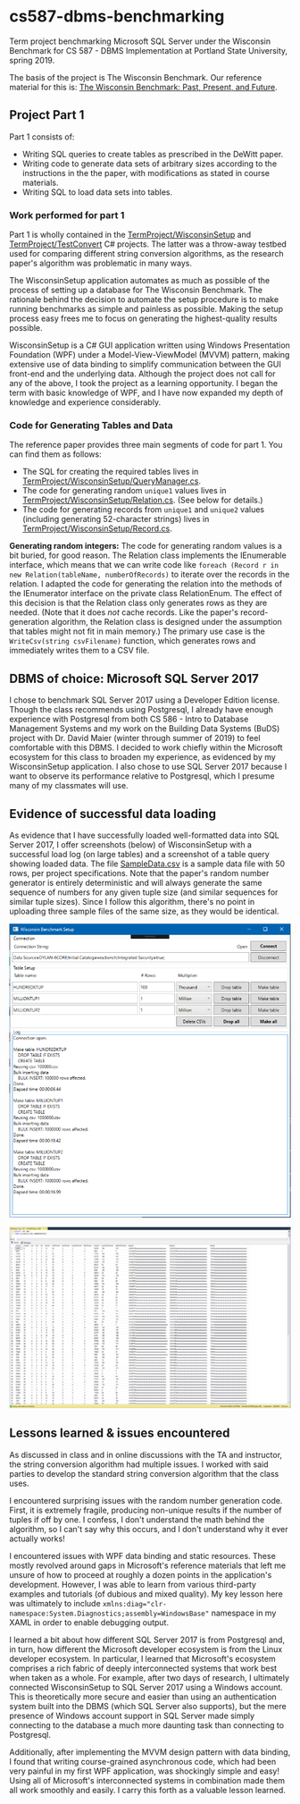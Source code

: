 # cs587-dbms-benchmarking
Term project benchmarking Microsoft SQL Server under the Wisconsin Benchmark for CS 587 - DBMS Implementation at Portland State University, spring 2019.

The basis of the project is The Wisconsin Benchmark. Our reference material for this is: [The Wisconsin Benchmark: Past, Present, and Future](http://firebird.sourceforge.net/download/test/wisconsin_benchmark_chapter4.pdf).

## Project Part 1

Part 1 consists of:

* Writing SQL queries to create tables as prescribed in the DeWitt paper.
* Writing code to generate data sets of arbitrary sizes according to the instructions in the the paper, with modifications as stated in course materials.
* Writing SQL to load data sets into tables.

### Work performed for part 1

Part 1 is wholly contained in the [TermProject/WisconsinSetup](TermProject/WisconsinSetup) and [TermProject/TestConvert](TermProject/TestConvert) C# projects. The latter was a throw-away testbed used for comparing different string conversion algorithms, as the research paper's algorithm was problematic in many ways.

The WisconsinSetup application automates as much as possible of the process of setting up a database for The Wisconsin Benchmark. The rationale behind the decision to automate the setup procedure is to make running benchmarks as simple and painless as possible. Making the setup process easy frees me to focus on generating the highest-quality results possible.

WisconsinSetup is a C# GUI application written using Windows Presentation Foundation (WPF) under a Model-View-ViewModel (MVVM) pattern, making extensive use of data binding to simplify communication between the GUI front-end and the underlying data. Although the project does not call for any of the above, I took the project as a learning opportunity. I began the term with basic knowledge of WPF, and I have now expanded my depth of knowledge and experience considerably.

### Code for Generating Tables and Data

The reference paper provides three main segments of code for part 1. You can find them as follows:

* The SQL for creating the required tables lives in [TermProject/WisconsinSetup/QueryManager.cs](TermProject/WisconsinSetup/QueryManager.cs).
* The code for generating random `unique1` values lives in [TermProject/WisconsinSetup/Relation.cs](TermProject/WisconsinSetup/Relation.cs). (See below for details.)
* The code for generating records from `unique1` and `unique2` values (including generating 52-character strings) lives in [TermProject/WisconsinSetup/Record.cs](TermProject/WisconsinSetup/Record.cs).

**Generating random integers:** The code for generating random values is a bit buried, for good reason. The Relation class implements the IEnumerable interface, which means that we can write code like `foreach (Record r in new Relation(tableName, numberOfRecords)` to iterate over the records in the relation. I adapted the code for generating the relation into the methods of the IEnumerator interface on the private class RelationEnum. The effect of this decision is that the Relation class only generates rows as they are needed. (Note that it does _not_ cache records. Like the paper's record-generation algorithm, the Relation class is designed under the assumption that tables might not fit in main memory.) The primary use case is the `WriteCsv(string csvFilename)` function, which generates rows and immediately writes them to a CSV file. 

## DBMS of choice: Microsoft SQL Server 2017

I chose to benchmark SQL Server 2017 using a Developer Edition license. Though the class recommends using Postgresql, I already have enough experience with Postgresql from both CS 586 - Intro to Database Management Systems and my work on the Building Data Systems (BuDS) project with Dr. David Maier (winter through summer of 2019) to feel comfortable with this DBMS. I decided to work chiefly within the Microsoft ecosystem for this class to broaden my experience, as evidenced by my WisconsinSetup application. I also chose to use SQL Server 2017 because I want to observe its performance relative to Postgresql, which I presume many of my classmates will use.

## Evidence of successful data loading

As evidence that I have successfully loaded well-formatted data into SQL Server 2017, I offer screenshots (below) of WisconsinSetup with a successful load log (on large tables) and a screenshot of a table query showing loaded data. The file [SampleData.csv](SampleData.csv) is a sample data file with 50 rows, per project specifications. Note that the paper's random number generator is entirely deterministic and will always generate the same sequence of numbers for any given tuple size (and similar sequences for similar tuple sizes). Since I follow this algorithm, there's no point in uploading three sample files of the same size, as they would be identical.

![Screenshot of WisconsinSetup application with a log showing 100 thousand, 1 million, and 1 million rows created for the three tables respectively](Part1-WisconsinSetupWithLog.png)

![Screenshot of Microsoft SQL Server Management Studio showing the first 100 rows of the first table](Part1-SelectRows.png)

## Lessons learned & issues encountered

As discussed in class and in online discussions with the TA and instructor, the string conversion algorithm had multiple issues. I worked with said parties to develop the standard string conversion algorithm that the class uses.

I encountered surprising issues with the random number generation code. First, it is extremely fragile, producing non-unique results if the number of tuples if off by one. I confess, I don't understand the math behind the algorithm, so I can't say why this occurs, and I don't understand why it ever actually works!

I encountered issues with WPF data binding and static resources. These mostly revolved around gaps in Microsoft's reference materials that left me unsure of how to proceed at roughly a dozen points in the application's development. However, I was able to learn from various third-party examples and tutorials (of dubious and mixed quality). My key lesson here was ultimately to include `xmlns:diag="clr-namespace:System.Diagnostics;assembly=WindowsBase"` namespace in my XAML in order to enable debugging output.

I learned a bit about how different SQL Server 2017 is from Postgresql and, in turn, how different the Microsoft developer ecosystem is from the Linux developer ecosystem. In particular, I learned that Microsoft's ecosystem comprises a rich fabric of deeply interconnected systems that work best when taken as a whole. For example, after two days of research, I ultimately connected WisconsinSetup to SQL Server 2017 using a Windows account. This is theoretically more secure and easier than using an authentication system built into the DBMS (which SQL Server also supports), but the mere presence of Windows account support in SQL Server made simply connecting to the database a much more daunting task than connecting to Postgresql. 

Additionally, after implementing the MVVM design pattern with data binding, I found that writing course-grained asynchronous code, which had been very painful in my first WPF application, was shockingly simple and easy! Using all of Microsoft's interconnected systems in combination made them all work smoothly and easily. I carry this forth as a valuable lesson learned.
